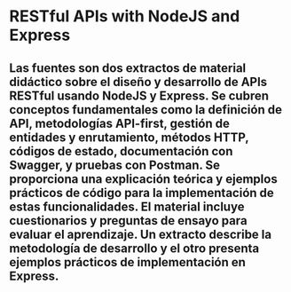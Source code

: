 # RESTful APIs with NodeJS and Express

## Las fuentes son dos extractos de material didáctico sobre el diseño y desarrollo de APIs RESTful usando NodeJS y Express. Se cubren conceptos fundamentales como la definición de API, metodologías API-first, gestión de entidades y enrutamiento, métodos HTTP, códigos de estado, documentación con Swagger, y pruebas con Postman. Se proporciona una explicación teórica y ejemplos prácticos de código para la implementación de estas funcionalidades. El material incluye cuestionarios y preguntas de ensayo para evaluar el aprendizaje. Un extracto describe la metodología de desarrollo y el otro presenta ejemplos prácticos de implementación en Express.
